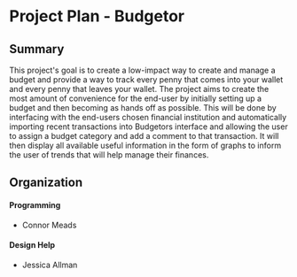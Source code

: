 # Project Plan - Budgetor
## Summary
This project's goal is to create a low-impact way to create and manage a budget and provide a way to track every penny that comes into your wallet and every penny that leaves your wallet.  The project aims to create the most amount of convenience for the end-user by initially setting up a budget and then becoming as hands off as possible.  This will be done by interfacing with the end-users chosen financial institution and automatically importing recent transactions into Budgetors interface and allowing the user to assign a budget category and add a comment to that transaction.  It will then display all available useful information in the form of graphs to inform the user of trends that will help manage their finances.

## Organization
#### Programming
- Connor Meads
#### Design Help
- Jessica Allman